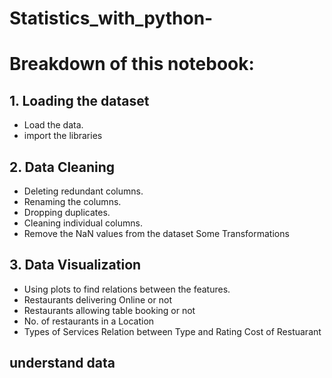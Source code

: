 # Statistics_with_python-


# Breakdown of this notebook:



## 1. Loading the dataset
*  Load the data.
* import the libraries


## 2.  Data Cleaning
*  Deleting redundant columns.
* Renaming the columns.
* Dropping duplicates.
* Cleaning individual columns.
* Remove the NaN values from the dataset Some Transformations




## 3. Data Visualization
*  Using plots to find relations between the features.
*  Restaurants delivering Online or not
* Restaurants allowing table booking or not
*  No. of restaurants in a Location
* Types of Services Relation between Type and Rating Cost of Restuarant 

## understand data
